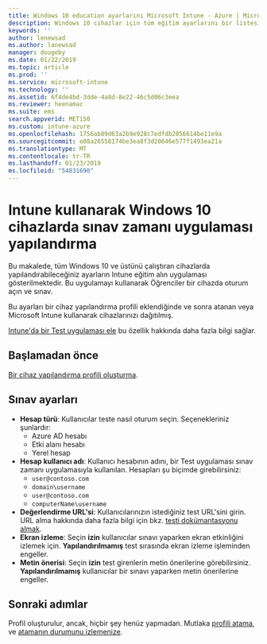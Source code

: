 ```yaml
---
title: Windows 10 education ayarlarını Microsoft Intune - Azure | Microsoft Docs
description: Windows 10 cihazlar için tüm eğitim ayarlarını bir listesini görürsünüz. Bu cihaz yapılandırma profili ayarlarında bir Test uygulaması sınav zamanı uygulamasıyla kullanın, İzleyicisi'nde, test sırasında ekran ve diğer Intune kullanıcıları veya Öğrenciler nasıl oturum seçin.
keywords: ''
author: lenewsad
ms.author: lanewsad
manager: dougeby
ms.date: 01/22/2019
ms.topic: article
ms.prod: ''
ms.service: microsoft-intune
ms.technology: ''
ms.assetid: 6f4de4bd-3dde-4a8d-8e22-46c5d06c3eea
ms.reviewer: heenamac
ms.suite: ems
search.appverid: MET150
ms.custom: intune-azure
ms.openlocfilehash: 1756ab89d63a2b9e928c7edfdb2056614be11e9a
ms.sourcegitcommit: e08a26558174be3ea8f3d20646e577f1493ea21a
ms.translationtype: MT
ms.contentlocale: tr-TR
ms.lasthandoff: 01/23/2019
ms.locfileid: "54831690"
---
```

# <a name="configure-the-take-a-test-app-on-windows-10-devices-using-intune"></a>Intune kullanarak Windows 10 cihazlarda sınav zamanı uygulaması yapılandırma

Bu makalede, tüm Windows 10 ve üstünü çalıştıran cihazlarda yapılandırabileceğiniz ayarların Intune eğitim alın uygulaması gösterilmektedir. Bu uygulamayı kullanarak Öğrenciler bir cihazda oturum açın ve sınav.

Bu ayarları bir cihaz yapılandırma profili eklendiğinde ve sonra atanan veya Microsoft Intune kullanarak cihazlarınızı dağıtılmış.

[Intune'da bir Test uygulaması ele](education-settings-configure.md) bu özellik hakkında daha fazla bilgi sağlar.

## <a name="before-you-begin"></a>Başlamadan önce

[Bir cihaz yapılandırma profili oluşturma](education-settings-configure.md#create-a-device-profile).

## <a name="take-a-test-settings"></a>Sınav ayarları

- **Hesap türü**: Kullanıcılar teste nasıl oturum seçin. Seçenekleriniz şunlardır:
  - Azure AD hesabı
  - Etki alanı hesabı
  - Yerel hesap
- **Hesap kullanıcı adı**: Kullanıcı hesabının adını, bir Test uygulaması sınav zamanı uygulamasıyla kullanılan. Hesapları şu biçimde girebilirsiniz:
  - `user@contoso.com`
  - `domain\username`
  - `user@contoso.com`
  - `computerName\username`
- **Değerlendirme URL'si**: Kullanıcılarınızın istediğiniz test URL'sini girin. URL alma hakkında daha fazla bilgi için bkz. [testi dokümantasyonu almak](https://docs.microsoft.com/education/windows/take-tests-in-windows-10).
- **Ekran izleme**: Seçin **izin** kullanıcılar sınavı yaparken ekran etkinliğini izlemek için. **Yapılandırılmamış** test sırasında ekran izleme işleminden engeller.
- **Metin önerisi**: Seçin **izin** test girenlerin metin önerilerine görebilirsiniz. **Yapılandırılmamış** kullanıcılar bir sınavı yaparken metin önerilerine engeller.

## <a name="next-steps"></a>Sonraki adımlar

Profil oluşturulur, ancak, hiçbir şey henüz yapmadan. Mutlaka [profili atama](device-profile-assign.md), ve [atamanın durumunu izlemenize](device-profile-monitor.md).